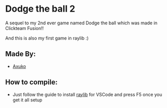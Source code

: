 # Dodge the ball 2
A sequel to my 2nd ever game named Dodge the ball which was made in Clickteam Fusion!!

And this is also my first game in raylib :)

## Made By:
- [Axuko](https://github.com/Ethan-makes-music)

## How to compile:
- Just follow the guide to install [raylib](https://www.raylib.com/index.html) for VSCode and press F5 once you get it all setup
